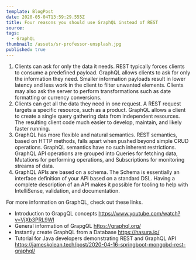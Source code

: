 ```yaml
---
template: BlogPost
date: 2020-05-04T13:59:29.555Z
title: Four reasons you should use GraphQL instead of REST
source:
tags:
  - GraphQL
thumbnail: /assets/sr-professor-unsplash.jpg
published: true
---
```


1. Clients can ask for only the data it needs. REST typically forces clients to consume a predefined payload. GraphQL allows clients to ask for only the information they need. Smaller information payloads result in lower latency and less work in the client to filter unwanted elements. Clients may also ask the server to perform transformations such as date formatting or currency conversions.
2. Clients can get all the data they need in one request. A REST request targets a specific resource, such as a product. GraphQL allows a client to create a single query gathering data from independent resources. The resulting client code much easier to develop, maintain, and likely faster running.
3. GraphQL has more flexible and natural semantics. REST semantics, based on HTTP methods, falls apart when pushed beyond simple CRUD operations. GraphQL semantics have no such inherent restrictions. GraphQL API operations are grouped into Queries for fetching data, Mutations for performing operations, and Subscriptions for monitoring streams of data.
4. GraphQL APIs are based on a schema. The Schema is essentially an interface definition of your API based on a standard DSL. Having a complete description of an API makes it possible for tooling to help with IntelliSense, validation, and documentation.

For more information on GraphQL, check out these links.

- Introduction to GrapgQL concepts https://www.youtube.com/watch?v=VjXb3PRL9WI
- General information of GrapgQL https://graphql.org/
- Instantly create GraphQL from a Database https://hasura.io/
- Tutorial for Java developers demonstrating REST and GraphQL API https://jameskolean.tech/post/2020-04-16-springboot-mongobd-rest-graphql/
